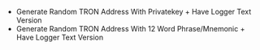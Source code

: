 - Generate Random TRON Address With Privatekey + Have Logger Text Version
- Generate Random TRON Address With 12 Word Phrase/Mnemonic + Have Logger Text Version
